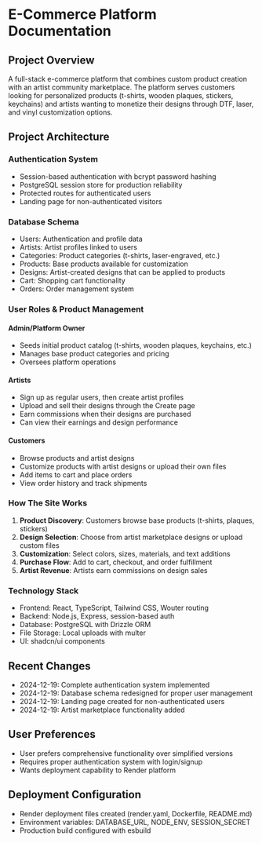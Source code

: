 # E-Commerce Platform Documentation

## Project Overview
A full-stack e-commerce platform that combines custom product creation with an artist community marketplace. The platform serves customers looking for personalized products (t-shirts, wooden plaques, stickers, keychains) and artists wanting to monetize their designs through DTF, laser, and vinyl customization options.

## Project Architecture

### Authentication System
- Session-based authentication with bcrypt password hashing
- PostgreSQL session store for production reliability
- Protected routes for authenticated users
- Landing page for non-authenticated visitors

### Database Schema
- Users: Authentication and profile data
- Artists: Artist profiles linked to users
- Categories: Product categories (t-shirts, laser-engraved, etc.)
- Products: Base products available for customization
- Designs: Artist-created designs that can be applied to products
- Cart: Shopping cart functionality
- Orders: Order management system

### User Roles & Product Management

#### Admin/Platform Owner
- Seeds initial product catalog (t-shirts, wooden plaques, keychains, etc.)
- Manages base product categories and pricing
- Oversees platform operations

#### Artists
- Sign up as regular users, then create artist profiles
- Upload and sell their designs through the Create page
- Earn commissions when their designs are purchased
- Can view their earnings and design performance

#### Customers
- Browse products and artist designs
- Customize products with artist designs or upload their own files
- Add items to cart and place orders
- View order history and track shipments

### How The Site Works

1. **Product Discovery**: Customers browse base products (t-shirts, plaques, stickers)
2. **Design Selection**: Choose from artist marketplace designs or upload custom files
3. **Customization**: Select colors, sizes, materials, and text additions
4. **Purchase Flow**: Add to cart, checkout, and order fulfillment
5. **Artist Revenue**: Artists earn commissions on design sales

### Technology Stack
- Frontend: React, TypeScript, Tailwind CSS, Wouter routing
- Backend: Node.js, Express, session-based auth
- Database: PostgreSQL with Drizzle ORM
- File Storage: Local uploads with multer
- UI: shadcn/ui components

## Recent Changes
- 2024-12-19: Complete authentication system implemented
- 2024-12-19: Database schema redesigned for proper user management
- 2024-12-19: Landing page created for non-authenticated users
- 2024-12-19: Artist marketplace functionality added

## User Preferences
- User prefers comprehensive functionality over simplified versions
- Requires proper authentication system with login/signup
- Wants deployment capability to Render platform

## Deployment Configuration
- Render deployment files created (render.yaml, Dockerfile, README.md)
- Environment variables: DATABASE_URL, NODE_ENV, SESSION_SECRET
- Production build configured with esbuild